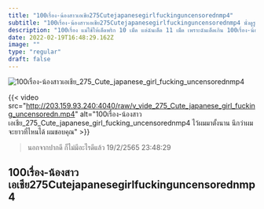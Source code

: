 ```yaml
---
title: "100เรื่อง-น้องสาวเอเชีย275Cutejapanesegirlfuckinguncensorednmp4"
subtitle: "100เรื่อง-น้องสาวเอเชีย275Cutejapanesegirlfuckinguncensorednmp4 นั่งดูรูปตัวเองแล้วก็ท้องร้อง คนอะไรน่ากินจริงๆ"
description: "100เรื่อง แม่ใช้ให้เด็ดพริก 10 เม็ด แต่ฉันเด็ด 11 เม็ด เพราะฉันเด็ดเกิน 100เรื่อง-น้องสาวเอเชีย275Cutejapanesegirlfuckinguncensorednmp4 19/2/2565 23:48:29"
date: 2022-02-19T16:48:29.162Z
image: ""
type: "regular"
draft: false
---
```


![100เรื่อง-น้องสาวเอเชีย_275_Cute_japanese_girl_fucking_uncensorednmp4](http://203.159.93.240:4040/raw/v_vide_275_Cute_japanese_girl_fucking_uncensoredn.jpg)

{{< video src="http://203.159.93.240:4040/raw/v_vide_275_Cute_japanese_girl_fucking_uncensoredn.mp4" alt="100เรื่อง-น้องสาวเอเชีย_275_Cute_japanese_girl_fucking_uncensorednmp4 ไว้ผมมาตั้งนาน นึกว่าผมจะยาวที่ไหนได้ ผมชอบคุณ" >}}


> นอกจากปากดี ก็ไม่มีอะไรดีแล้ว 19/2/2565 23:48:29

## 100เรื่อง-น้องสาวเอเชีย275Cutejapanesegirlfuckinguncensorednmp4
